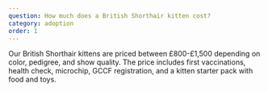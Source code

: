 ```yaml
---
question: How much does a British Shorthair kitten cost?
category: adoption
order: 1
---
```


Our British Shorthair kittens are priced between £800-£1,500 depending on color, pedigree, and show quality. The price includes first vaccinations, health check, microchip, GCCF registration, and a kitten starter pack with food and toys.
